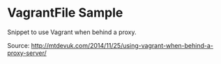 # VagrantFile Sample
Snippet to use Vagrant when behind a proxy.

Source:
http://mtdevuk.com/2014/11/25/using-vagrant-when-behind-a-proxy-server/
